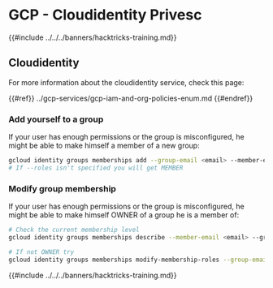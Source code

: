# GCP - Cloudidentity Privesc

{{#include ../../../banners/hacktricks-training.md}}

## Cloudidentity

For more information about the cloudidentity service, check this page:

{{#ref}}
../gcp-services/gcp-iam-and-org-policies-enum.md
{{#endref}}

### Add yourself to a group

If your user has enough permissions or the group is misconfigured, he might be able to make himself a member of a new group:

```bash
gcloud identity groups memberships add --group-email <email> --member-email <email> [--roles OWNER]
# If --roles isn't specified you will get MEMBER
```

### Modify group membership

If your user has enough permissions or the group is misconfigured, he might be able to make himself OWNER of a group he is a member of:

```bash
# Check the current membership level
gcloud identity groups memberships describe --member-email <email> --group-email <email>

# If not OWNER try
gcloud identity groups memberships modify-membership-roles --group-email <email> --member-email <email> --add-roles=OWNER
```

{{#include ../../../banners/hacktricks-training.md}}





